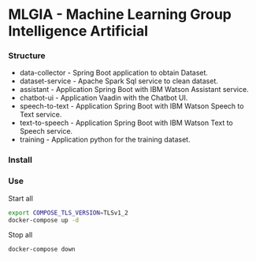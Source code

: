 # MLGIA - Machine Learning Group Intelligence Artificial

### Structure
- data-collector - Spring Boot application to obtain Dataset.
- dataset-service - Apache Spark Sql service to clean dataset.
- assistant - Application Spring Boot with IBM Watson Assistant service.
- chatbot-ui - Application Vaadin with the Chatbot UI.
- speech-to-text - Application Spring Boot with IBM Watson Speech to Text service.
- text-to-speech - Application Spring Boot with IBM Watson Text to Speech service.
- training - Application python for the training dataset.

### Install

### Use

Start all
```bash
export COMPOSE_TLS_VERSION=TLSv1_2
docker-compose up -d
```

Stop all
```bash
docker-compose down
```

